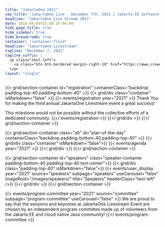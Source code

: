```yaml
---
title: "JakartaOne 2021"
seo_title: "JakartaOne Live - December 7th, 2021 | Jakarta EE Software | Cloud Native"
headline: "JakartaOne Live Stream 2021"
date: 2018-04-05T15:50:25-04:00
hide_page_title: true
hide_sidebar: true
hide_breadcrumb: true
container: "container-fluid"
headline: "JakartaOne Livestream"
tagline: "December 7, 2021"
tagline_suffix: |
  <p class="text-left">
    <a class="btn btn-bordered margin-right-10" href="https://www.crowdcast.io/e/jakartaone-livestream-2">Register now</a>
  </p>
layout: "single"
---
```


<!-- Add registration using legacy CSS -->
{{< grid/section-container id="registration" containerClass="backdrop padding-top-40 padding-bottom-40" >}}
  {{< grid/div class="container" isMarkdown="false" >}}
    {{< events/registration year="2021" >}}
Thank You for making the third annual JakartaOne Livestream event a great success!

This milestone would not be possible without the collective efforts of a dedicated community.
    {{</ events/registration >}}
  {{</ grid/div >}}
{{</ grid/section-container >}}

<!-- Add agenda section -->
{{< grid/section-container class="alt" id="plan-of-the-day" containerClass="backdrop padding-bottom-40 padding-top-40" >}}
  {{< grid/div class="container" isMarkdown="false">}}
    {{< events/agenda year="2021" >}}
  {{</ grid/div >}}
{{</ grid/section-container >}}

<!-- Add speakers section -->
{{< grid/section-container id="speakers" class="speaker-container padding-bottom-40 padding-top-40 text-center">}}
  {{< grid/div class="padding-top-40" isMarkdown="false">}}
    {{< events/user_display year="2021" source="speakers" subpage="speakers" useCarousel="false" imageRoot="/images/speakers/" title="Speakers" headerClass="text-left" />}}
  {{</ grid/div >}}
{{</ grid/section-container >}}

<!-- Add user carousel for committee -->
{{< events/program-committee  year="2021"  source="committee" subpage="program-committee" useCarousel="false" >}}
We are proud to say that the sessions and keynotes at JakartaOne Livestream Event are chosen by an independent program committee made up of volunteers from the Jakarta EE and cloud native Java community!
{{</ events/program-committee >}}
